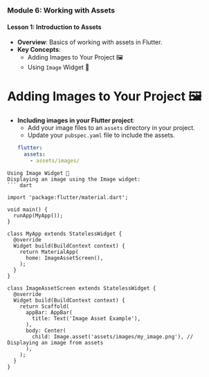 
### Module 6: Working with Assets

#### Lesson 1: Introduction to Assets
- **Overview**: Basics of working with assets in Flutter.
- **Key Concepts**:
  - Adding Images to Your Project 🖼️
  - Using `Image` Widget 📸


# Adding Images to Your Project 🖼️
- **Including images in your Flutter project**:
  - Add your image files to an `assets` directory in your project.
  - Update your `pubspec.yaml` file to include the assets.
  ```yaml
  flutter:
    assets:
      - assets/images/
```
Using Image Widget 📸
Displaying an image using the Image widget:
``` dart

import 'package:flutter/material.dart';

void main() {
  runApp(MyApp());
}

class MyApp extends StatelessWidget {
  @override
  Widget build(BuildContext context) {
    return MaterialApp(
      home: ImageAssetScreen(),
    );
  }
}

class ImageAssetScreen extends StatelessWidget {
  @override
  Widget build(BuildContext context) {
    return Scaffold(
      appBar: AppBar(
        title: Text('Image Asset Example'),
      ),
      body: Center(
        child: Image.asset('assets/images/my_image.png'), // Displaying an image from assets
      ),
    );
  }
}
```
